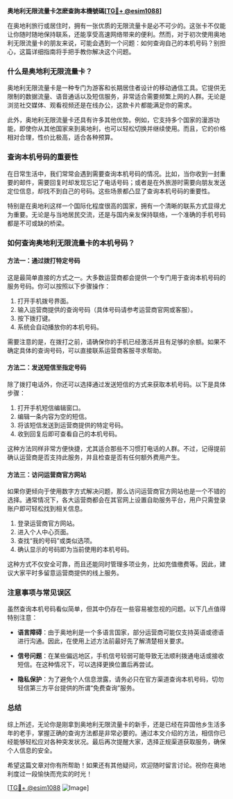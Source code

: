 **奥地利无限流量卡怎麽查詢本機號碼[[TG💪+ @esim1088](https://t.me/s/esim1088)]**

在奥地利旅行或居住时，拥有一张优质的无限流量卡是必不可少的。这张卡不仅能让你随时随地保持联系，还能享受高速网络带来的便利。然而，对于初次使用奥地利无限流量卡的朋友来说，可能会遇到一个问题：如何查询自己的本机号码？别担心，这篇详细指南将手把手教你解决这个问题。

### 什么是奥地利无限流量卡？

奥地利无限流量卡是一种专门为游客和长期居住者设计的移动通信工具。它提供无限制的数据流量、语音通话以及短信服务，非常适合需要频繁上网的人群。无论是浏览社交媒体、观看视频还是在线办公，这款卡片都能满足你的需求。

此外，奥地利无限流量卡还具有许多其他优势。例如，它支持多个国家的漫游功能，即使你从其他国家来到奥地利，也可以轻松切换并继续使用。而且，它的价格相对合理，性价比极高，适合各种预算。

### 查询本机号码的重要性

在日常生活中，我们常常会遇到需要查询本机号码的情况。比如，当你收到一封重要的邮件，需要回复时却发现忘记了电话号码；或者是在外旅游时需要向朋友发送定位信息，却找不到自己的号码。这些场景都凸显了查询本机号码的重要性。

特别是在奥地利这样一个国际化程度很高的国家，拥有一个清晰的联系方式显得尤为重要。无论是与当地居民交流，还是与国内亲友保持联络，一个准确的手机号码都是不可或缺的桥梁。

### 如何查询奥地利无限流量卡的本机号码？

#### 方法一：通过拨打特定号码
这是最简单直接的方式之一。大多数运营商都会提供一个专门用于查询本机号码的服务号码。你可以按照以下步骤操作：

1. 打开手机拨号界面。
2. 输入运营商提供的查询号码（具体号码请参考运营商官网或客服）。
3. 按下拨打键。
4. 系统会自动播放你的本机号码。

需要注意的是，在拨打之前，请确保你的手机已经激活并且有足够的余额。如果不确定具体的查询号码，可以直接联系运营商客服寻求帮助。

#### 方法二：发送短信至指定号码
除了拨打电话外，你还可以选择通过发送短信的方式来获取本机号码。以下是具体步骤：

1. 打开手机短信编辑窗口。
2. 编辑一条内容为空的短信。
3. 将该短信发送到运营商提供的特定号码。
4. 收到回复后即可查看自己的本机号码。

这种方法同样非常方便快捷，尤其适合那些不习惯打电话的人群。不过，记得提前确认运营商是否支持此服务，并且检查是否有任何额外费用产生。

#### 方法三：访问运营商官方网站
如果你更倾向于使用数字方式解决问题，那么访问运营商官方网站也是一个不错的选择。通常情况下，各大运营商都会在其官网上设置自助服务平台，用户只需登录账户即可轻松找到相关信息。

1. 登录运营商官方网站。
2. 进入个人中心页面。
3. 查找“我的号码”或类似选项。
4. 确认显示的号码即为当前使用的本机号码。

这种方式不仅安全可靠，而且还能同时管理多项业务，比如充值缴费等。因此，建议大家平时多留意运营商提供的线上服务。

### 注意事项与常见误区

虽然查询本机号码看似简单，但其中仍存在一些容易被忽视的问题。以下几点值得特别注意：

- **语言障碍**：由于奥地利是一个多语言国家，部分运营商可能仅支持英语或德语进行沟通。因此，在使用上述方法前最好先了解清楚相关要求。
  
- **信号问题**：在某些偏远地区，手机信号较弱可能导致无法顺利拨通电话或接收短信。在这种情况下，可以选择更换位置后再尝试。

- **隐私保护**：为了避免个人信息泄露，请务必只在官方渠道查询本机号码，切勿轻信第三方平台提供的所谓“免费查询”服务。

### 总结

综上所述，无论你是刚拿到奥地利无限流量卡的新手，还是已经在异国他乡生活多年的老手，掌握正确的查询方法都是非常必要的。通过本文介绍的方法，相信你已经能够轻松应对各种突发状况。最后再次提醒大家，选择正规渠道获取服务，确保个人信息的安全。

希望这篇文章对你有所帮助！如果还有其他疑问，欢迎随时留言讨论。祝你在奥地利度过一段愉快而充实的时光！

[[TG💪+ @esim1088](https://t.me/s/esim1088) ![Image](https://i.postimg.cc/4NQfJmqS/Snipaste-2025-05-13-00-14-12.png)]